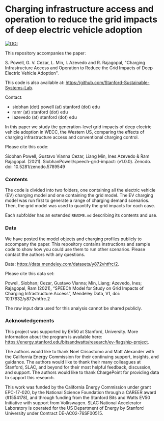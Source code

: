 # Charging infrastructure access and operation to reduce the grid impacts of deep electric vehicle adoption

[![DOI](https://zenodo.org/badge/438098660.svg)](https://zenodo.org/badge/latestdoi/438098660)

This repository accompanies the paper: 

S. Powell, G. V. Cezar, L. Min, I. Azevedo and R. Rajagopal, "Charging Infrastructure Access and Operation to Reduce the Grid Impacts of Deep Electric Vehicle Adoption".

This code is also available at: https://github.com/Stanford-Sustainable-Systems-Lab.

Contact: 
- siobhan (dot) powell (at) stanford (dot) edu
- ramr (at) stanford (dot) edu
- iazevedo (at) stanford (dot) edu

In this paper we study the generation-level grid impacts of deep electric vehicle adoption in WECC, the Western US, comparing the effects of charging infrastructure access and conventional charging control.

Please cite this code: 

Siobhan Powell, Gustavo Vianna Cezar, Liang Min, Ines Azevedo & Ram Rajagopal. (2021). SiobhanPowell/speech-grid-impact: (v1.0.0). Zenodo. doi: 10.5281/zenodo.5789549

### Contents

The code is divided into two folders, one containing all the electric vehicle (EV) charging model and one containing the grid model. The EV charging model was run first to generate a range of charging demand scenarios. Then, the grid model was used to quantify the grid impacts for each case. 

Each subfolder has an extended `README.md` describing its contents and use.

### Data

We have posted the model objects and charging profiles publicly to accompany the paper. This repository contains instructions and sample code to show how you could use them to run other scenarios. Please contact the authors with any questions.

Data: https://data.mendeley.com/datasets/y872vhtfrc/2.

Please cite this data set: 

Powell, Siobhan; Cezar, Gustavo Vianna; Min, Liang; Azevedo, Ines; Rajagopal, Ram (2021), “SPEECh Model for Study on Grid Impacts of Charging Infrastructure Access”, Mendeley Data, V1, doi: 10.17632/y872vhtfrc.2

The raw input data used for this analysis cannot be shared publicly. 

### Acknowledgements
This project was supported by EV50 at Stanford, University. More information about the program is available here: https://energy.stanford.edu/bitsandwatts/research/ev-flagship-project. 

The authors would like to thank Noel Crisostomo and Matt Alexander with the California Energy Commission for their continuing support, insights, and guidance. 
The authors would like to thank their many colleagues at Stanford, SLAC, and beyond for their most helpful feedback, discussion, and support. The authors would like to thank ChargePoint for providing data to support this research.

This work was funded by the California Energy Commission under grant EPC-17-020, by the National Science Foundation through a CAREER award (\#1554178), and through funding from the Stanford Bits and Watts EV50 Initiative with support from Volkswagen. SLAC National Accelerator Laboratory is operated for the US Department of Energy by Stanford University under Contract DE-AC02-76SF00515.
 
